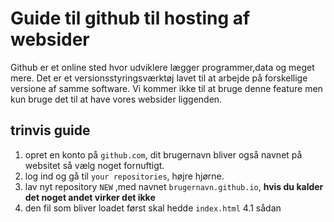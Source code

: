 # Guide til github til hosting af websider 

Github er et online sted hvor udviklere lægger programmer,data og meget mere. Det er et versionsstyringsværktøj lavet til at arbejde på forskellige versione af samme software. Vi kommer ikke til at bruge denne feature men kun bruge
det til at have vores websider liggenden.

## trinvis guide
1. opret en konto på ```github.com```, dit brugernavn bliver også navnet på websitet så vælg noget fornuftigt.
2. log ind og gå til ```your repositories```, højre hjørne.
3. lav nyt repository ``` NEW ``` ,med navnet ```brugernavn.github.io```, **hvis du kalder det noget andet virker det ikke**
4. den fil som bliver loadet først skal hedde ```index.html```
4.1 sådan

